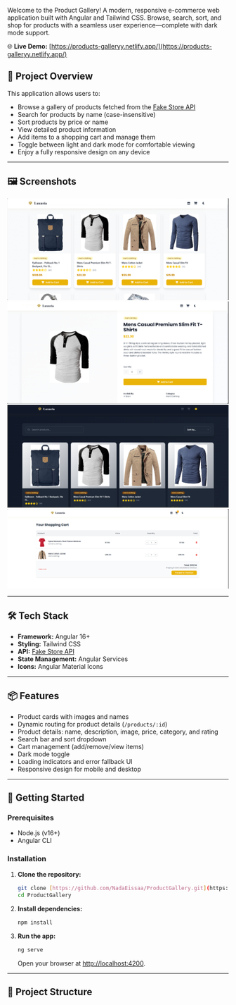 
Welcome to the Product Gallery! A modern, responsive e-commerce web application built with Angular and Tailwind CSS. Browse, search, sort, and shop for products with a seamless user experience—complete with dark mode support.

🌐 **Live Demo:** [https://products-galleryy.netlify.app/](https://products-galleryy.netlify.app/)

## 🚀 Project Overview

This application allows users to:
- Browse a gallery of products fetched from the [Fake Store API](https://fakestoreapi.com/products)
- Search for products by name (case-insensitive)
- Sort products by price or name
- View detailed product information
- Add items to a shopping cart and manage them
- Toggle between light and dark mode for comfortable viewing
- Enjoy a fully responsive design on any device

---

## 🖼️ Screenshots


![Products Gallery](Screenshots/Screenshot%202025-07-27%20013457.png)
![Product Details](Screenshots/Screenshot%202025-07-27%20013519.png)
![Dark Mode](Screenshots/Screenshot%202025-07-27%20013539.png)
![Cart](Screenshots/Screenshot%202025-07-27%20013720.png)

---

## 🛠️ Tech Stack

- **Framework:** Angular 16+
- **Styling:** Tailwind CSS
- **API:** [Fake Store API](https://fakestoreapi.com/)
- **State Management:** Angular Services
- **Icons:** Angular Material Icons

---

## 📦 Features

- Product cards with images and names
- Dynamic routing for product details (`/products/:id`)
- Product details: name, description, image, price, category, and rating
- Search bar and sort dropdown
- Cart management (add/remove/view items)
- Dark mode toggle
- Loading indicators and error fallback UI
- Responsive design for mobile and desktop

---

## 🏁 Getting Started

### Prerequisites

- Node.js (v16+)
- Angular CLI

### Installation

1. **Clone the repository:**
    ```bash
    git clone [https://github.com/NadaEissaa/ProductGallery.git](https://github.com/NadaEissaa/ProductGallery.git)
    cd ProductGallery
    ```

2. **Install dependencies:**
    ```bash
    npm install
    ```

3. **Run the app:**
    ```bash
    ng serve
    ```
    Open your browser at [http://localhost:4200](http://localhost:4200).

---

## 📂 Project Structure
